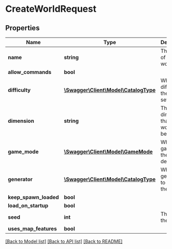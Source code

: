 # CreateWorldRequest

## Properties
Name | Type | Description | Notes
------------ | ------------- | ------------- | -------------
**name** | **string** | The name of the world | 
**allow_commands** | **bool** |  | [optional] 
**difficulty** | [**\Swagger\Client\Model\CatalogType**](CatalogType.md) | Which difficulty the world is set to | [optional] 
**dimension** | **string** | The the dimension that this world belongs to | [optional] 
**game_mode** | [**\Swagger\Client\Model\GameMode**](GameMode.md) | Which game mode the world defaults to | [optional] 
**generator** | [**\Swagger\Client\Model\CatalogType**](CatalogType.md) | Which generator to use for the world | [optional] 
**keep_spawn_loaded** | **bool** |  | [optional] 
**load_on_startup** | **bool** |  | [optional] 
**seed** | **int** | The seed of the world | [optional] 
**uses_map_features** | **bool** |  | [optional] 

[[Back to Model list]](../README.md#documentation-for-models) [[Back to API list]](../README.md#documentation-for-api-endpoints) [[Back to README]](../README.md)


